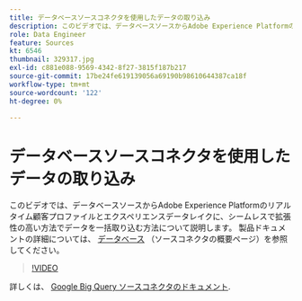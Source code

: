```yaml
---
title: データベースソースコネクタを使用したデータの取り込み
description: このビデオでは、データベースソースからAdobe Experience Platformのリアルタイム顧客プロファイルとエクスペリエンスデータレイクに、シームレスで拡張性の高い方法でデータを一括取り込む方法について説明します。
role: Data Engineer
feature: Sources
kt: 6546
thumbnail: 329317.jpg
exl-id: c881e088-9569-4342-8f27-3815f187b217
source-git-commit: 17be24fe619139056a69190b98610644387ca18f
workflow-type: tm+mt
source-wordcount: '122'
ht-degree: 0%

---
```


# データベースソースコネクタを使用したデータの取り込み

このビデオでは、データベースソースからAdobe Experience Platformのリアルタイム顧客プロファイルとエクスペリエンスデータレイクに、シームレスで拡張性の高い方法でデータを一括取り込む方法について説明します。 製品ドキュメントの詳細については、 [データベース](https://experienceleague.adobe.com/docs/experience-platform/sources/home.html?lang=en#database) （ソースコネクタの概要ページ）を参照してください。

>[!VIDEO](https://video.tv.adobe.com/v/329317?quality=12&learn=on)

詳しくは、 [Google Big Query ソースコネクタのドキュメント](https://experienceleague.adobe.com/docs/experience-platform/sources/ui-tutorials/create/databases/bigquery.html).
